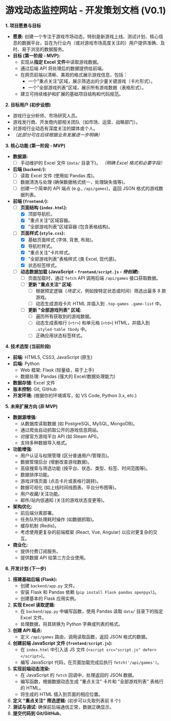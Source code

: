 # 游戏动态监控网站 - 开发策划文档 (V0.1)

**1. 项目愿景与目标**

*   **愿景:** 创建一个专注于游戏市场动态，特别是新游戏上线、测试计划、核心信息的数据平台，旨在为行业内（或对游戏市场高度关注的）用户提供准确、及时、易于浏览的数据服务。
*   **目标 (第一阶段 - MVP):**
    *   实现从**指定 Excel 文件**中读取游戏数据。
    *   通过后端 API 将处理后的数据提供给前端。
    *   在网页前端以清晰、美观的格式展示游戏信息，包括：
        *   一个"重点关注"区域，展示筛选出的少量关键游戏（卡片形式）。
        *   一个"全部游戏列表"区域，展示所有游戏数据（表格形式）。
    *   建立可持续维护和扩展的基础项目结构和代码规范。

**2. 目标用户 (初步设想)**

*   游戏行业分析师、市场研究人员。
*   游戏发行商、开发商内部相关团队（如市场、运营、战略部门）。
*   对游戏行业动态有深度关注的媒体或个人。
*   *（此部分可在后续根据业务发展进一步明确）*

**3. 核心功能 (第一阶段 - MVP)**

*   **数据源:**
    *   [ ] 手动维护的 Excel 文件 (`data/` 目录下)。 *（明确 Excel 格式和必要字段）*
*   **后端 (`backend/`):**
    *   [ ] 读取 Excel 文件 (使用如 Pandas 库)。
    *   [ ] 数据清洗与处理 (确保数据格式统一，处理缺失值等)。
    *   [ ] 创建一个简单的 API 端点 (e.g., `/api/games`)，返回 JSON 格式的游戏数据列表。
*   **前端 (`frontend/`):**
    *   [ ] **页面结构 (`index.html`):**
        *   [X] 顶部导航栏。
        *   [X] "重点关注"区域容器。
        *   [X] "全部游戏列表"区域容器 (包含表格结构)。
    *   [ ] **页面样式 (`style.css`):**
        *   [X] 基础页面样式 (字体, 背景, 布局)。
        *   [X] 导航栏样式。
        *   [X] "重点关注"卡片样式。
        *   [X] "全部游戏列表"表格样式 (类 Excel, 现代感)。
        *   [X] 状态标签样式。
    *   [ ] **动态数据加载 (JavaScript - `frontend/script.js` - *待创建*):**
        *   [ ] 页面加载时，通过 `fetch` API 调用后端 `/api/games` 接口获取数据。
        *   [ ] **更新 "重点关注" 区域:**
            *   [ ] 根据预定逻辑（*待定义*，例如按特定状态或时间）筛选出最多 8 款游戏。
            *   [ ] 动态生成游戏卡片 HTML 并插入到 `.top-games .game-list` 中。
        *   [ ] **更新 "全部游戏列表" 区域:**
            *   [ ] 遍历所有获取到的游戏数据。
            *   [ ] 动态生成表格行 (`<tr>`) 和单元格 (`<td>`) HTML，并插入到 `.styled-table tbody` 中。
            *   [ ] 正确应用状态标签样式。

**4. 技术选型 (当前阶段)**

*   **前端:** HTML5, CSS3, JavaScript (原生)
*   **后端:** Python
    *   Web 框架: Flask (轻量级，易于上手)
    *   数据处理: Pandas (强大的 Excel/数据处理能力)
*   **数据存储:** Excel 文件
*   **版本控制:** Git, GitHub
*   **开发环境:** (根据你的环境填写，如 VS Code, Python 3.x, etc.)

**5. 未来扩展方向 (非 MVP)**

*   **数据源增强:**
    *   从数据库读取数据 (如 PostgreSQL, MySQL, MongoDB)。
    *   通过爬虫自动抓取公开的游戏信息网站。
    *   对接官方游戏平台 API (如 Steam API)。
    *   支持多种数据导入格式。
*   **功能增强:**
    *   用户认证与权限管理 (区分普通用户/管理员)。
    *   数据管理后台 (增删改查游戏数据)。
    *   高级搜索与筛选功能 (按平台、状态、类型、标签、时间范围等)。
    *   数据排序功能。
    *   游戏详情页面 (点击卡片或表格行跳转)。
    *   数据可视化 (如上线时间线图表、平台分布图等)。
    *   用户收藏/关注功能。
    *   邮件/站内信通知 (关注的游戏状态变更等)。
*   **架构优化:**
    *   前后端分离部署。
    *   任务队列处理耗时操作 (如数据抓取)。
    *   缓存机制 (Redis)。
    *   考虑使用更复杂的前端框架 (React, Vue, Angular) 以应对更复杂的交互。
*   **商业化:**
    *   提供付费订阅服务。
    *   提供数据 API 给第三方企业使用。

**6. 开发计划 (下一步)**

1.  **搭建基础后端 (Flask):**
    *   创建 `backend/app.py` 文件。
    *   安装 Flask 和 Pandas 依赖 (`pip install Flask pandas openpyxl`)。
    *   创建基本的 Flask 应用实例。
2.  **实现 Excel 读取逻辑:**
    *   在 `backend/app.py` 中编写函数，使用 Pandas 读取 `data/` 目录下的指定 Excel 文件。
    *   处理数据，将其转换为 Python 字典或列表的格式。
3.  **创建 API 端点:**
    *   定义 `/api/games` 路由，调用读取函数，返回 JSON 格式的数据。
4.  **创建前端 JavaScript 文件 (`frontend/script.js`):**
    *   在 `index.html` 中引入该 JS 文件 (`<script src="script.js" defer></script>`)。
    *   编写 JavaScript 代码，在页面加载完成后执行 `fetch('/api/games')`。
5.  **实现前端动态渲染:**
    *   在 JavaScript 的 `fetch` 回调中，处理返回的 JSON 数据。
    *   编写函数，根据数据动态生成 "重点关注" 卡片和 "全部游戏列表" 表格行的 HTML。
    *   将生成的 HTML 插入到页面的相应位置。
6.  **定义 "重点关注" 筛选逻辑:** (初步可以先取列表前 8 个)
7.  **测试与调试:** 确保前后端通信正常，数据正确显示。
8.  **提交代码到 Git/GitHub**。 